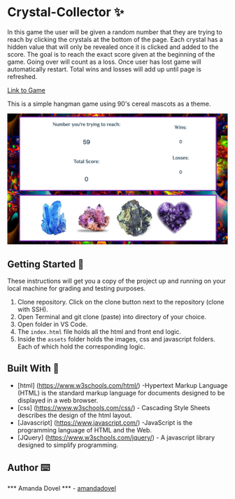 # Crystal-Collector ✨

In this game the user will be given a random number that they are trying to reach by clicking the crystals at the bottom of the page. Each crystal has a hidden value that will only be revealed once it is clicked and added to the score. The goal is to reach the exact score given at the beginning of the game. Going over will count as a loss. Once user has lost game will automatically restart. Total wins and losses will add up until page is refreshed. 

<a href="https://amandadovel.github.io/Crystal-Collector/" target="_blank">Link to Game</a>

This is a simple hangman game using 90's cereal mascots as a theme. 

<img src="/assets/images/crystalScreenShot.png" alt="booberry">

## Getting Started 🏁

These instructions will get you a copy of the project up and running on your local machine for grading and testing purposes. 

1. Clone repository. Click on the clone button next to the repository (clone with SSH). 
2. Open Terminal and git clone (paste) into directory of your choice. 
3. Open folder in VS Code. 
4. The `index.html` file holds all the html and front end logic.
5. Inside the  `assets` folder holds the images, css and javascript folders. Each of which hold the corresponding logic. 


## Built With 🔧

* [html] (https://www.w3schools.com/html/) -Hypertext Markup Language (HTML) is the standard markup language for documents designed to be displayed in a web browser. 
* [css] (https://www.w3schools.com/css/) - Cascading Style Sheets describes the design of the html layout. 
* [Javascript] (https://www.javascript.com/) -JavaScript is the programming language of HTML and the Web.
* [JQuery] (https://www.w3schools.com/jquery/) - A javascript library designed to simplify programming.

## Author ⌨️
*** Amanda Dovel *** - [amandadovel](https://github.com/amandadovel)